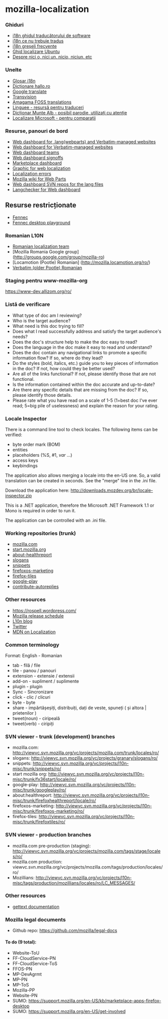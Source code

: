 # mozilla-localization
### Ghiduri

* [i18n ghidul traducătorului de software](http://www.i18n.ro/Ghidul_traducatorului_de_software)
* [i18n ce nu trebuie tradus](http://www.i18n.ro/Recunoasterea_secventelor_de_text_ce_nu_trebuie_traduse)
* [i18n greșeli frecvente](http://www.i18n.ro/Greseli_frecvente)
* [Ghid localizare Ubuntu](https://wiki.ubuntu.com/RomanianTeam/Proiecte/Localizare/Ghid)
* [Despre nici o, nici un, nicio, niciun, etc](https://ro.wikipedia.org/wiki/Utilizator:AdiJapan/Nici_o)

### Unelte
* [Glosar i18n](http://i18n.ro/Glosar)
* [Dicționare hallo.ro](http://hallo.ro/)
* [Google translate](https://translate.google.com/#en/ro/)
* [Transvision](https://transvision.mozfr.org)
* [Amagama FOSS translations](https://amagama-live.translatehouse.org/)
* [Linguee - resursă pentru traduceri](http://ro.linguee.com/)
* [Dicționar Munte Alb - posibil parodie, utilizați cu atenție](http://muntealb.orgfree.com/Traduceri/dictionar-traducere.htm)
* [Localizare Microsoft - pentru comparații](https://www.microsoft.com/Language/en-US/Search.aspx?langID=ro-ro)

### Resurse, panouri de bord

* [Web dashboard for .lang(webparts) and Verbatim-managed websites](https://l10n.mozilla-community.org/webdashboard/?locale=ro)
* [Web dashboard for Verbatim-managed websites](https://l10n.mozilla-community.org/~flod/webstatus/?locale=ro)
* [Web dashboard teams](https://l10n.mozilla.org/teams/ro#webdashboard)
* [Web dashboard signoffs](https://l10n.mozilla.org/shipping/dashboard)
* [Marketplace dashboard](https://l10n.mozilla-community.org/~flod/webstatus/mpstats/)
* [Graphic for web localization](https://l10n.mozilla-community.org/~pascalc/web_l10n_stats/?locale=ro)
* [Localization errors](https://l10n.mozilla-community.org/~pascalc/langchecker/?action=errors)
* [Mozilla wiki for Web Parts](https://wiki.mozilla.org/L10n:Web_parts)
* [Web dashboard SVN repos for the lang files](https://l10n.mozilla-community.org/~pascalc/langchecker/?locale=ro)
* [Langchecker for Web dashboard](https://l10n.mozilla-community.org/~pascalc/langchecker/?locale=ro&json)

## Resurse restricționate
* [Fennec](https://dataviz.mozilla.org/views/Fennec-DailyADIPlayground/AboutFennec-DailyADI)
* [Fennec desktop playground](https://dataviz.mozilla.org/views/FirefoxDesktop-DailyADIPlayground/AboutFirefoxDesktop-DailyADI)

### Romanian L10N

* [Romanian localization team](https://wiki.mozilla.org/L10n:Teams:ro)
* [Mozilla Romania Google group] (http://groups.google.com/group/mozilla-ro)
* [Locamotion (Pootle) Romanian] (http://mozilla.locamotion.org/ro/)
* [Verbatim (older Pootle) Romanian](https://localize.mozilla.org/ro/)
 
### Staging pentru www-mozilla-org

https://www-dev.allizom.org/ro/

### Listă de verificare
* What type of doc am I reviewing?
* Who is the target audience?
* What need is this doc trying to fill?
* Does what I read successfully address and satisfy the target audience's needs?
* Does the doc's structure help to make the doc easy to read?
* Does the language in the doc make it easy to read and understand?
* Does the doc contain any navigational links to promote a specific information flow? If so, where do they lead?
* Do the styles (bold, italics, etc.) guide you to key pieces of information in the doc? If not, how could they be better used?
* Are all of the links functional? If not, please identify those that are not functional.
* Is the information contained within the doc accurate and up-to-date?
* Are there any specific details that are missing from the doc? If so, please identify those details.
* Please rate what you have read on a scale of 1-5 (1=best doc I've ever read; 5=big pile of uselessness) and explain the reason for your rating.
 
### Locale Inspector

There is a command line tool to check locales. The following items can be verified:
* byte order mark (BOM)
* entities
* placeholders (%S, #1, $var$ ...)
* access keys
* keybindings

The application also allows merging a locale into the en-US one. So, a valid translation can be created in seconds. See the "merge" line in the .ini file.

Download the application here: http://downloads.mozdev.org/br/locale-inspector.zip

This is a .NET application, therefore the Microsoft .NET Framework 1.1 or Mono is required in order to run it.

The application can be controlled with an .ini file.

### Working repositories (trunk)
* [mozilla.com](https://svn.mozilla.org/projects/mozilla.com/trunk/locales/ro/)
* [start.mozilla.org](https://svn.mozilla.org/projects/l10n-misc/trunk/fx36start/locale/ro/)
* [about-healthreport](https://svn.mozilla.org/projects/l10n-misc/trunk/firefoxhealthreport/locale/ro/)
* [slogans](https://svn.mozilla.org/projects/granary/slogans/ro/)
* [snippets](https://svn.mozilla.org/projects/l10n-misc/trunk/snippets/ro/)
* [firefoxos-marketing](https://svn.mozilla.org/projects/l10n-misc/trunk/firefoxos-marketing/ro/)
* [firefox-tiles](https://svn.mozilla.org/projects/l10n-misc/trunk/firefoxtiles/ro/)
* [google-play](https://svn.mozilla.org/projects/l10n-misc/trunk/googleplay/ro/)
* [contribute-autoreplies](https://svn.mozilla.org/projects/mozilla.com/trunk/locales/ro/)

### Other resources
* https://rospell.wordpress.com/
* [Mozilla release schedule](https://www.google.com/calendar/embed?src=bW96aWxsYS5jb21fZGJxODRhbnI5aTh0Y25taGFiYXRzdHY1Y29AZ3JvdXAuY2FsZW5kYXIuZ29vZ2xlLmNvbQ)
* [L10n blog](https://blog.mozilla.org/l10n/)
* [Twitter](https://twitter.com/mozilla_l10n)
* [MDN on Localization](https://developer.mozilla.org/en-US/docs/Mozilla/Localization)

### Common terminology

Format: English - Romanian

* tab - filă / file
* tile - panou / panouri
* extension - extensie / extensii
* add-on - supliment / suplimente
* plugin - plugin
* Sync - Sincronizare
* click - clic / clicuri
* byte - byte
* share - impărtășeșiți, distribuiți, dați de veste, spuneți ( și altora | prietenilor )
* tweet(noun) - ciripeală
* tweet(verb) - ciripiți

### SVN viewer - trunk (development) branches

* mozilla.com: http://viewvc.svn.mozilla.org/vc/projects/mozilla.com/trunk/locales/ro/
* slogans: http://viewvc.svn.mozilla.org/vc/projects/granary/slogans/ro/
* snippets: http://viewvc.svn.mozilla.org/vc/projects/l10n-misc/trunk/snippets/ro/
* start mozilla org: http://viewvc.svn.mozilla.org/vc/projects/l10n-misc/trunk/fx36start/locale/ro/
* google-play: http://viewvc.svn.mozilla.org/vc/projects/l10n-misc/trunk/googleplay/ro/
* about:healthreport: http://viewvc.svn.mozilla.org/vc/projects/l10n-misc/trunk/firefoxhealthreport/locale/ro/
* firefoxos-marketing: http://viewvc.svn.mozilla.org/vc/projects/l10n-misc/trunk/firefoxos-marketing/ro/
* firefox-tiles: http://viewvc.svn.mozilla.org/vc/projects/l10n-misc/trunk/firefoxtiles/ro/

### SVN viewer - production branches

* mozilla.com pre-production (staging): http://viewvc.svn.mozilla.org/vc/projects/mozilla.com/tags/stage/locales/ro/
* mozilla.com production: viewvc.svn.mozilla.org/vc/projects/mozilla.com/tags/production/locales/ro/
* Mozillians: http://viewvc.svn.mozilla.org/vc/projects/l10n-misc/tags/production/mozillians/locales/ro/LC_MESSAGES/

### Other resources

* [gettext documentation](https://www.gnu.org/software/gettext/manual/gettext.html)
 
### Mozilla legal documents
* Github repo: https://github.com/mozilla/legal-docs

#### To do (9 total):
* Website-ToU
* FF-CloudService-PN
* FF-CloudService-ToS
* FFOS-PN
* MP-DevAgrmt
* MP-PN
* MP-ToS
* Mozilla-PP
* Website-PN
* SUMO: https://support.mozilla.org/en-US/kb/marketplace-apps-firefox-desktop
* SUMO: https://support.mozilla.org/en-US/get-involved
